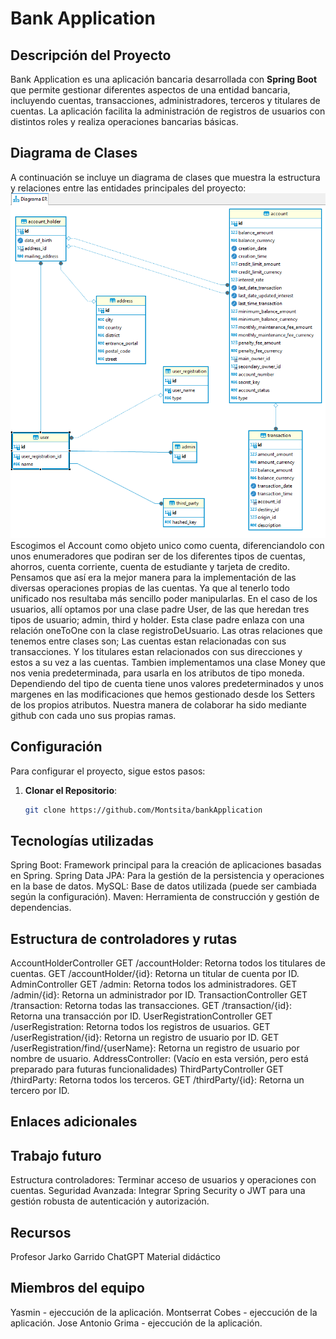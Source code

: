 # Bank Application
## Descripción del Proyecto
Bank Application es una aplicación bancaria desarrollada con **Spring Boot** que permite gestionar diferentes aspectos de una entidad bancaria, incluyendo cuentas, transacciones, administradores, terceros y titulares de cuentas. La aplicación facilita la administración de registros de usuarios con distintos roles y realiza operaciones bancarias básicas.
## Diagrama de Clases
A continuación se incluye un diagrama de clases que muestra la estructura y relaciones entre las entidades principales del proyecto:
![Diagrama de Clases](image.png)
Escogimos el Account como objeto unico como cuenta, diferenciandolo con unos enumeradores que podiran ser de los diferentes tipos de cuentas, ahorros, cuenta corriente, cuenta de estudiante y tarjeta de credito.
Pensamos que así era la mejor manera para la implementación de las diversas operaciones propias de las cuentas. Ya que al tenerlo todo unificado nos resultaba más sencillo poder manipularlas.
En el caso de los usuarios, allí optamos por una clase padre User, de las que heredan tres tipos de usuario; admin, third y holder. Esta clase padre enlaza con una relación oneToOne con la clase  registroDeUsuario.
Las otras relaciones que tenemos entre clases son;
Las cuentas estan relacionadas con sus transacciones.
Y los titulares estan relacionados con sus direcciones y estos a su vez a las cuentas.
Tambien implementamos una clase Money que nos venia predeterminada, para usarla en los atributos de tipo moneda.
Dependiendo del tipo de cuenta tiene unos valores predeterminados y unos margenes en las modificaciones que hemos gestionado desde los Setters de los propios atributos.
Nuestra manera de colaborar ha sido mediante github con cada uno sus propias ramas.
## Configuración
Para configurar el proyecto, sigue estos pasos:
1. **Clonar el Repositorio**:
   ```bash
   git clone https://github.com/Montsita/bankApplication
## Tecnologías utilizadas
Spring Boot: Framework principal para la creación de aplicaciones basadas en Spring.
Spring Data JPA: Para la gestión de la persistencia y operaciones en la base de datos.
MySQL: Base de datos utilizada (puede ser cambiada según la configuración).
Maven: Herramienta de construcción y gestión de dependencias.
## Estructura de controladores y rutas
AccountHolderController
    GET /accountHolder: Retorna todos los titulares de cuentas.
    GET /accountHolder/{id}: Retorna un titular de cuenta por ID.
AdminController
    GET /admin: Retorna todos los administradores.
    GET /admin/{id}: Retorna un administrador por ID.
TransactionController
    GET /transaction: Retorna todas las transacciones.
    GET /transaction/{id}: Retorna una transacción por ID.
UserRegistrationController
    GET /userRegistration: Retorna todos los registros de usuarios.
    GET /userRegistration/{id}: Retorna un registro de usuario por ID.
    GET /userRegistration/find/{userName}: Retorna un registro de usuario por nombre de usuario.
AddressController:
    (Vacío en esta versión, pero está preparado para futuras funcionalidades)
ThirdPartyController
    GET /thirdParty: Retorna todos los terceros.
    GET /thirdParty/{id}: Retorna un tercero por ID.
## Enlaces adicionales
## Trabajo futuro
Estructura controladores: Terminar acceso de usuarios y operaciones con cuentas.
Seguridad Avanzada: Integrar Spring Security o JWT para una gestión robusta de autenticación y autorización.
## Recursos
Profesor Jarko Garrido
ChatGPT
Material didáctico
## Miembros del equipo
Yasmin - ejeccución de la aplicación.
Montserrat Cobes - ejeccución de la aplicación.
Jose Antonio Grima - ejeccución de la aplicación.









